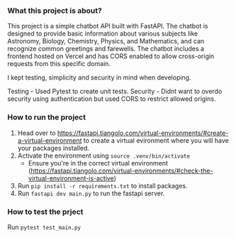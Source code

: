 ### What this project is about?
This project is a simple chatbot API built with FastAPI. The chatbot is designed to provide basic information about various subjects like Astronomy, Biology, Chemistry, Physics, and Mathematics, and can recognize common greetings and farewells. The chatbot includes a frontend hosted on Vercel and has CORS enabled to allow cross-origin requests from this specific domain.

I kept testing, simplicity and security in mind when developing.

Testing - Used Pytest to create unit tests.
Security - Didnt want to overdo security using authentication but used CORS to restrict allowed origins.

### How to run the project

1. Head over to https://fastapi.tiangolo.com/virtual-environments/#create-a-virtual-environment to create a virtual evironment where you will have your packages installed.
2. Activate the environment using `source .venv/bin/activate`
    - Ensure you're in the correct virtual environment (https://fastapi.tiangolo.com/virtual-environments/#check-the-virtual-environment-is-active)
3. Run `pip install -r requirements.txt` to install packages.
4. Run `fastapi dev main.py` to run the fastapi server.

### How to test the prject

Run `pytest test_main.py`
